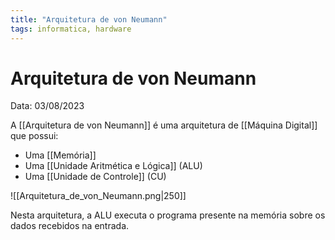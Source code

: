 ```yaml
---
title: "Arquitetura de von Neumann"
tags: informatica, hardware
---
```

# Arquitetura de von Neumann

Data: 03/08/2023

A [[Arquitetura de von Neumann]] é uma arquitetura de [[Máquina Digital]] que possui:

- Uma [[Memória]]
- Uma [[Unidade Aritmética e Lógica]] (ALU)
- Uma [[Unidade de Controle]] (CU)

![[Arquitetura_de_von_Neumann.png|250]]

Nesta arquitetura, a ALU executa o programa presente na memória sobre os dados recebidos na entrada.